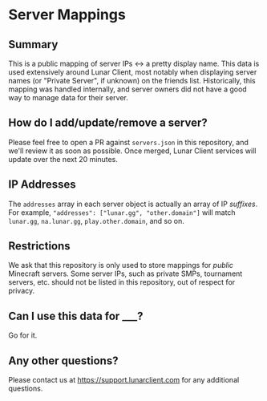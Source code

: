 # Server Mappings

## Summary

This is a public mapping of server IPs <-> a pretty display name. This data is used extensively around Lunar Client, most notably when displaying server names (or "Private Server", if unknown) on the friends list. Historically, this mapping was handled internally, and server owners did not have a good way to manage data for their server.

## How do I add/update/remove a server?

Please feel free to open a PR against `servers.json` in this repository, and we'll review it as soon as possible. Once merged, Lunar Client services will update over the next 20 minutes.

## IP Addresses

The `addresses` array in each server object is actually an array of IP _suffixes_. For example, `"addresses": ["lunar.gg", "other.domain"]` will match `lunar.gg`, `na.lunar.gg`, `play.other.domain`, and so on.

## Restrictions

We ask that this repository is only used to store mappings for *public* Minecraft servers. Some server IPs, such as private SMPs, tournament servers, etc. should not be listed in this repository, out of respect for privacy.

## Can I use this data for ___?

Go for it.

## Any other questions?

Please contact us at https://support.lunarclient.com for any additional questions.
